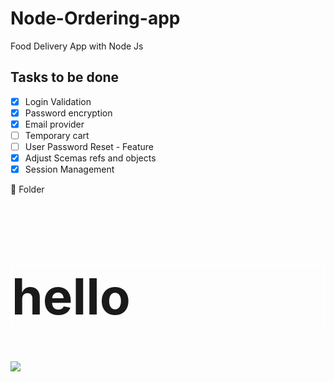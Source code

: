 # Node-Ordering-app

Food Delivery App with Node Js

## Tasks to be done

- [x] Login Validation
- [x] Password encryption
- [x] Email provider
- [ ] Temporary cart
- [ ] User Password Reset - Feature
- [x] Adjust Scemas refs and objects
- [x] Session Management

:file_folder: Folder

<h1 style="border : 2px solid white; font-size : 80px;"> hello </h1>
<progressive-image>
<img src="./public/images/404.jpg">
</progressive-image>
